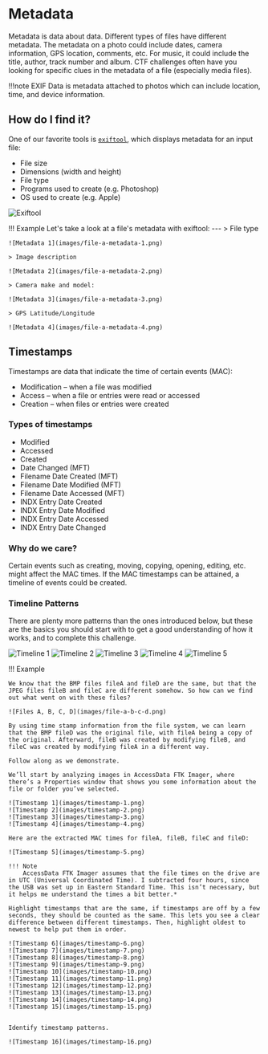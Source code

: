 # Metadata

Metadata is data about data. Different types of files have different metadata. The metadata on a photo could include dates, camera information, GPS location, comments, etc. For music, it could include the title, author, track number and album. CTF challenges often have you looking for specific clues in the metadata of a file (especially media files). 

!!!note
	EXIF Data is metadata attached to photos which can include location, time, and device information.

## How do I find it?

One of our favorite tools is [`exiftool`](https://exiftool.org/), which displays metadata for an input file:
- File size
- Dimensions (width and height)
- File type
- Programs used to create (e.g. Photoshop)
- OS used to create (e.g. Apple)

![Exiftool](images/exiftool.gif)

!!! Example
	Let's take a look at a file's metadata with exiftool: 
	---
	> File type

	![Metadata 1](images/file-a-metadata-1.png)

	> Image description

	![Metadata 2](images/file-a-metadata-2.png)

	> Camera make and model:

	![Metadata 3](images/file-a-metadata-3.png)

	> GPS Latitude/Longitude

	![Metadata 4](images/file-a-metadata-4.png)


## Timestamps

Timestamps are data that indicate the time of certain events (MAC):
- Modification – when a file was modified
- Access – when a file or entries were read or accessed
- Creation – when files or entries were created

### Types of timestamps
- Modified
- Accessed
- Created
- Date Changed (MFT)
- Filename Date Created (MFT)
- Filename Date Modified (MFT)
- Filename Date Accessed (MFT)
- INDX Entry Date Created
- INDX Entry Date Modified
- INDX Entry Date Accessed
- INDX Entry Date Changed

### Why do we care?
Certain events such as creating, moving, copying, opening, editing, etc. might affect the MAC times. If the MAC timestamps can be attained, a timeline of events could be created.

### Timeline Patterns
There are plenty more patterns than the ones introduced below, but these are the basics you should start with to get a good understanding of how it works, and to complete this challenge.

![Timeline 1](images/timeline-1.png)
![Timeline 2](images/timeline-2.png)
![Timeline 3](images/timeline-3.png)
![Timeline 4](images/timeline-4.png)
![Timeline 5](images/timeline-5.png)

!!! Example

	We know that the BMP files fileA and fileD are the same, but that the JPEG files fileB and fileC are different somehow. So how can we find out what went on with these files?

	![Files A, B, C, D](images/file-a-b-c-d.png)

	By using time stamp information from the file system, we can learn that the BMP fileD was the original file, with fileA being a copy of the original. Afterward, fileB was created by modifying fileB, and fileC was created by modifying fileA in a different way.

	Follow along as we demonstrate.

	We’ll start by analyzing images in AccessData FTK Imager, where there’s a Properties window that shows you some information about the file or folder you’ve selected.

	![Timestamp 1](images/timestamp-1.png)
	![Timestamp 2](images/timestamp-2.png)
	![Timestamp 3](images/timestamp-3.png)
	![Timestamp 4](images/timestamp-4.png)

	Here are the extracted MAC times for fileA, fileB, fileC and fileD:

	![Timestamp 5](images/timestamp-5.png)

	!!! Note
		AccessData FTK Imager assumes that the file times on the drive are in UTC (Universal Coordinated Time). I subtracted four hours, since the USB was set up in Eastern Standard Time. This isn’t necessary, but it helps me understand the times a bit better.*

	Highlight timestamps that are the same, if timestamps are off by a few seconds, they should be counted as the same. This lets you see a clear difference between different timestamps. Then, highlight oldest to newest to help put them in order.

	![Timestamp 6](images/timestamp-6.png)
	![Timestamp 7](images/timestamp-7.png)
	![Timestamp 8](images/timestamp-8.png)
	![Timestamp 9](images/timestamp-9.png)
	![Timestamp 10](images/timestamp-10.png)
	![Timestamp 11](images/timestamp-11.png)
	![Timestamp 12](images/timestamp-12.png)
	![Timestamp 13](images/timestamp-13.png)
	![Timestamp 14](images/timestamp-14.png)
	![Timestamp 15](images/timestamp-15.png)


	Identify timestamp patterns.

	![Timestamp 16](images/timestamp-16.png)

